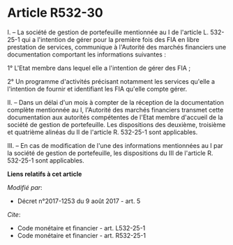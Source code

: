 # Article R532-30

I. – La société de gestion de portefeuille mentionnée au I de l'article L. 532-25-1 qui a l'intention de gérer pour la
première fois des FIA en libre prestation de services, communique à l'Autorité des marchés financiers une documentation
comportant les informations suivantes :

1° L'Etat membre dans lequel elle a l'intention de gérer des FIA ;

2° Un programme d'activités précisant notamment les services qu'elle a l'intention de fournir et identifiant les FIA qu'elle
compte gérer.

II. – Dans un délai d'un mois à compter de la réception de la documentation complète mentionnée au I, l'Autorité des marchés
financiers transmet cette documentation aux autorités compétentes de l'Etat membre d'accueil de la société de gestion de
portefeuille. Les dispositions des deuxième, troisième et quatrième alinéas du II de l'article R. 532-25-1 sont applicables.

III. – En cas de modification de l'une des informations mentionnées au I par la société de gestion de portefeuille, les
dispositions du III de l'article R. 532-25-1 sont applicables.

**Liens relatifs à cet article**

_Modifié par_:

  - Décret n°2017-1253 du 9 août 2017 - art. 5

_Cite_:

  - Code monétaire et financier - art. L532-25-1
  - Code monétaire et financier - art. R532-25-1
